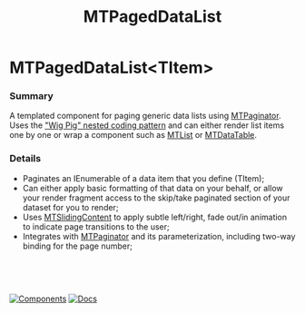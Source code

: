 ﻿---
uid: C.MTPagedDataList
title: MTPagedDataList
---
# MTPagedDataList&lt;TItem&gt;

### Summary

A templated component for paging generic data lists using [MTPaginator](xref:C.MTPaginator). Uses the ["Wig Pig" nested coding pattern](https://blazor-university.com/templating-components-with-renderfragements/passing-placeholders-to-renderfragments/) and can either render list items one by one or wrap a component such as [MTList](xref:C.MTList) or [MTDataTable](xref:C.MTDataTable).

### Details

- Paginates an IEnumerable of a data item that you define (TItem);
- Can either apply basic formatting of that data on your behalf, or allow your render fragment access to the skip/take paginated section of your dataset for you to render;
- Uses [MTSlidingContent](xref:C.MTSlidingContent) to apply subtle left/right, fade out/in animation to indicate page transitions to the user;
- Integrates with [MTPaginator](xref:C.MTPaginator) and its parameterization, including two-way binding for the page number;

&nbsp;

&nbsp;

[![Components](https://img.shields.io/static/v1?label=Components&message=Plus&color=red)](xref:A.PlusComponents)
[![Docs](https://img.shields.io/static/v1?label=API%20Documentation&message=MTPagedDataList&color=brightgreen)](xref:BlazorMdc.MTPagedDataList`1)